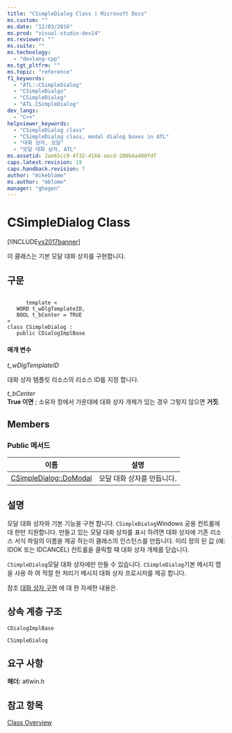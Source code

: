 ```yaml
---
title: "CSimpleDialog Class | Microsoft Docs"
ms.custom: ""
ms.date: "12/03/2016"
ms.prod: "visual-studio-dev14"
ms.reviewer: ""
ms.suite: ""
ms.technology: 
  - "devlang-cpp"
ms.tgt_pltfrm: ""
ms.topic: "reference"
f1_keywords: 
  - "ATL::CSimpleDialog"
  - "CSimpleDialgo"
  - "CSimpleDialog"
  - "ATL.CSimpleDialog"
dev_langs: 
  - "C++"
helpviewer_keywords: 
  - "CSimpleDialog class"
  - "CSimpleDialog class, modal dialog boxes in ATL"
  - "대화 상자, 모달"
  - "모달 대화 상자, ATL"
ms.assetid: 2ae65cc9-4f32-4168-aecd-200b4a480fdf
caps.latest.revision: 19
caps.handback.revision: 7
author: "mikeblome"
ms.author: "mblome"
manager: "ghogen"
---
```

# CSimpleDialog Class
[!INCLUDE[vs2017banner](../../assembler/inline/includes/vs2017banner.md)]

이 클래스는 기본 모달 대화 상자를 구현합니다.  
  
## 구문  
  
```  
  
      template <  
   WORD t_wDlgTemplateID,  
   BOOL t_bCenter = TRUE  
>  
class CSimpleDialog :  
   public CDialogImplBase  
```  
  
#### 매개 변수  
 *t\_wDlgTemplateID*  
  
 대화 상자 템플릿 리소스의 리소스 ID를 지정 합니다.  
  
 *t\_bCenter*  
 **True 이면** ; 소유자 창에서 가운데에 대화 상자 개체가 있는 경우 그렇지 않으면  **거짓**.  
  
## Members  
  
### Public 메서드  
  
|이름|설명|  
|--------|--------|  
|[CSimpleDialog::DoModal](../Topic/CSimpleDialog::DoModal.md)|모달 대화 상자를 만듭니다.|  
  
## 설명  
 모달 대화 상자와 기본 기능을 구현 합니다.  `CSimpleDialog`Windows 공용 컨트롤에 대 한만 지원합니다.  만들고 있는 모달 대화 상자를 표시 하려면 대화 상자에 기존 리소스 서식 파일의 이름을 제공 하는이 클래스의 인스턴스를 만듭니다.  미리 정의 된 값 \(예: IDOK 또는 IDCANCEL\) 컨트롤을 클릭할 때 대화 상자 개체를 닫습니다.  
  
 `CSimpleDialog`모달 대화 상자에만 만들 수 있습니다.  `CSimpleDialog`기본 메시지 맵을 사용 하 여 적절 한 처리기 메시지 대화 상자 프로시저를 제공 합니다.  
  
 참조  [대화 상자 구현](../../atl/implementing-a-dialog-box.md) 에 대 한 자세한 내용은.  
  
## 상속 계층 구조  
 `CDialogImplBase`  
  
 `CSimpleDialog`  
  
## 요구 사항  
 **헤더:**  atlwin.h  
  
## 참고 항목  
 [Class Overview](../../atl/atl-class-overview.md)